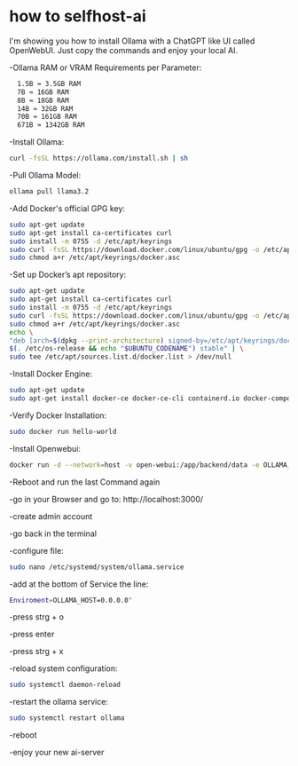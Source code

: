 # how to selfhost-ai

I'm showing you how to install Ollama with a ChatGPT like UI called OpenWebUI.
Just copy the commands and enjoy your local AI.


-Ollama RAM or VRAM Requirements per Parameter:
```bash
  1.5B ≈ 3.5GB RAM
  7B ≈ 16GB RAM
  8B ≈ 18GB RAM
  14B ≈ 32GB RAM
  70B ≈ 161GB RAM
  671B ≈ 1342GB RAM
```


-Install Ollama:

  ```bash
  curl -fsSL https://ollama.com/install.sh | sh
  ```


-Pull Ollama Model:

  ```bash
  ollama pull llama3.2
  ```


-Add Docker's official GPG key:

  ```bash
  sudo apt-get update
sudo apt-get install ca-certificates curl
sudo install -m 0755 -d /etc/apt/keyrings
sudo curl -fsSL https://download.docker.com/linux/ubuntu/gpg -o /etc/apt/keyrings/docker.asc
sudo chmod a+r /etc/apt/keyrings/docker.asc
  ```


-Set up Docker’s apt repository:

  ```bash
  sudo apt-get update
sudo apt-get install ca-certificates curl
sudo install -m 0755 -d /etc/apt/keyrings
sudo curl -fsSL https://download.docker.com/linux/ubuntu/gpg -o /etc/apt/keyrings/docker.asc
sudo chmod a+r /etc/apt/keyrings/docker.asc
echo \
  "deb [arch=$(dpkg --print-architecture) signed-by=/etc/apt/keyrings/docker.asc] https://download.docker.com/linux/ubuntu \
  $(. /etc/os-release && echo "$UBUNTU_CODENAME") stable" | \
  sudo tee /etc/apt/sources.list.d/docker.list > /dev/null
  ```

-Install Docker Engine:

  ```bash
  sudo apt-get update
sudo apt-get install docker-ce docker-ce-cli containerd.io docker-compose-plugin
  ```

-Verify Docker Installation:

  ```bash
  sudo docker run hello-world
  ```

-Install Openwebui:

  ```bash
  docker run -d --network=host -v open-webui:/app/backend/data -e OLLAMA_BASE_URL=http://127.0.0.1:11434 --name open-webui --restart always ghcr.io/open-webui/open-webui:main
  ```

-Reboot and run the last Command again

-go in your Browser and go to: 
http://localhost:3000/

-create admin account

-go back in the terminal

-configure file:

  ```bash
  sudo nano /etc/systemd/system/ollama.service
  ```

-add at the bottom of Service the line:

  ```bash
  Enviroment=OLLAMA_HOST=0.0.0.0"
  ```

-press strg + o

-press enter

-press strg + x

-reload system configuration:

  ```bash
  sudo systemctl daemon-reload
  ```

-restart the ollama service:

  ```bash
  sudo systemctl restart ollama
  ```

-reboot

-enjoy your new ai-server






































